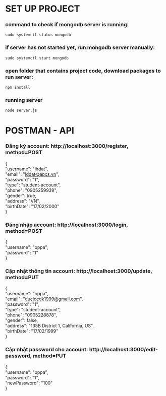 # SET UP PROJECT

### command to check if mongodb server is running:
    sudo systemctl status mongodb

### if server has not started yet, run mongodb server manually:
    sudo systemctl start mongodb

### open folder that contains project code, download packages to run server:
    npm install

### running server
    node server.js






# POSTMAN - API

### Đăng ký account: http://localhost:3000/register, method=POST
{\
    "username": "lhdat",\
    "email": "lddat@apcs.vn",\
    "password": "1",\
    "type": "student-account",\
    "phone": "0905259939",\
    "gender": true,\
    "address": "VN",\
    "birthDate": "17/02/2000"\
}

### Đăng nhập account: http://localhost:3000/login, method=POST
{\
    "username": "oppa",\
    "password": "1"\
}

### Cập nhật thông tin account: http://localhost:3000/update, method=PUT
{\
    "username": "oppa",\
    "email": "duclocdk1999@gmail.com",\
    "password": "1",\
    "type": "student-account",\
    "phone": "0905228878",\
    "gender": false,\
    "address": "135B District 1, California, US",\
    "birthDate": "17/02/1999"\
}


### Cập nhật password cho account: http://localhost:3000/edit-password, method=PUT
{\
    "username": "oppa",\
    "password": "1",\
    "newPassword": "100"\
}
